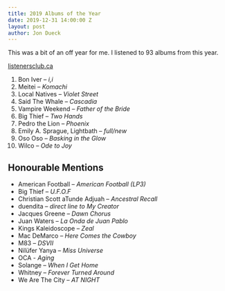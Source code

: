 ```yaml
---
title: 2019 Albums of the Year
date: 2019-12-31 14:00:00 Z
layout: post
author: Jon Dueck
---
```


This was a bit of an off year for me. I listened to 93 albums from this year.

[listenersclub.ca](https://listenersclub.ca)

1. Bon Iver – *i,i*
2. Meitei – *Komachi*
3. Local Natives – *Violet Street*
4. Said The Whale – *Cascadia*
5. Vampire Weekend – *Father of the Bride*
6. Big Thief – *Two Hands*
7. Pedro the Lion – *Phoenix*
8. Emily A. Sprague, Lightbath – *full/new*
9. Oso Oso – *Basking in the Glow*
10. Wilco – *Ode to Joy*

## Honourable Mentions
- American Football – *American Football (LP3)*
- Big Thief – *U.F.O.F*
- Christian Scott aTunde Adjuah – *Ancestral Recall*
- duendita – *direct line to My Creator*
- Jacques Greene – *Dawn Chorus*
- Juan Waters – *La Onda de Juan Pablo*
- Kings Kaleidoscope – *Zeal*
- Mac DeMarco – *Here Comes the Cowboy*
- M83 – *DSVII*
- Nilüfer Yanya – *Miss Universe*
- OCA - *Aging*
- Solange – *When I Get Home*
- Whitney – *Forever Turned Around*
- We Are The City – *AT NIGHT*
